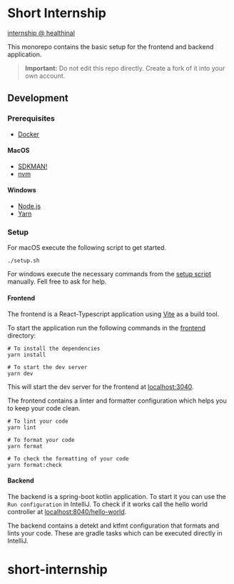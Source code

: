 # Short Internship

[internship @ healthinal](https://healthinal.github.io/internship/docs/short-internship/welcome)

This monorepo contains the basic setup for the frontend and backend application.

> **Important:** Do not edit this repo directly. Create a fork of it into your own account.

## Development

### Prerequisites

* [Docker](https://docs.docker.com/desktop/install/mac-install/)

#### MacOS

* [SDKMAN!](https://sdkman.io/install)
* [nvm](https://github.com/nvm-sh/nvm#installing-and-updating)

#### Windows
* [Node.js](https://nodejs.org/en)
* [Yarn](https://yarnpkg.com/getting-started/install)

### Setup

For macOS execute the following script to get started.

```shell
./setup.sh
```

For windows execute the necessary commands from the [setup script](./setup.sh) manually. Fell free to ask for help.

#### Frontend

The frontend is a React-Typescript application using [Vite](https://vite.dev/) as a build tool.

To start the application run the following commands in the [frontend](./frontend) directory: 

```shell
# To install the dependencies
yarn install

# To start the dev server
yarn dev
```

This will start the dev server for the frontend at [localhost:3040](http://localhost:3040).

The frontend contains a linter and formatter configuration which helps you to keep your code clean.

```shell
# To lint your code
yarn lint

# To format your code
yarn format

# To check the formatting of your code
yarn format:check
```

#### Backend

The backend is a spring-boot kotlin application. To start it you can use the `Run configuration` in IntelliJ. To check if it works call the hello world controller at [localhost:8040/hello-world](http://localhost:8040/hello-world).

The backend contains a detekt and ktfmt configuration that formats and lints your code. These are gradle tasks which can be executed directly in IntelliJ.
# short-internship
